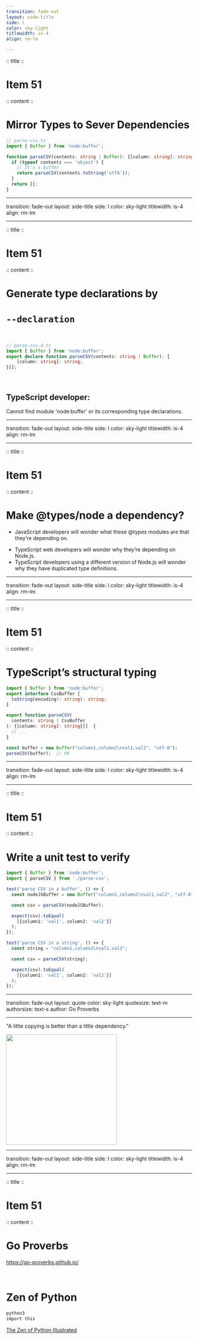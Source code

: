```yaml
---
transition: fade-out
layout: side-title
side: l
color: sky-light
titlewidth: is-4
align: rm-lm

---
```

:: title ::

# Item 51

<HachiwareItem2e text="Item 70 (2e)"/>

:: content ::

# Mirror Types to Sever Dependencies


```ts {monaco}
// parse-csv.ts
import { Buffer } from 'node:buffer';

function parseCSV(contents: string | Buffer): {[column: string]: string}[] {
  if (typeof contents === 'object') {
    // It's a buffer
    return parseCSV(contents.toString('utf8'));
  }
  return [];
}
```

---
transition: fade-out
layout: side-title
side: l
color: sky-light
titlewidth: is-4
align: rm-lm

---
:: title ::

# Item 51

<HachiwareItem2e text="Item 70 (2e)"/>

:: content ::

# Generate type declarations by
# `--declaration`
<br />

```ts {monaco}
// parse-csv.d.ts
import { Buffer } from 'node:buffer';
export declare function parseCSV(contents: string | Buffer): {
    [column: string]: string;
}[];
```
<br />

<v-click>
<h2>TypeScript developer:</h2>
Cannot find module 'node:buffer' or its corresponding type declarations.
</v-click>

---
transition: fade-out
layout: side-title
side: l
color: sky-light
titlewidth: is-4
align: rm-lm

---
:: title ::

# Item 51

<HachiwareItem2e text="Item 70 (2e)"/>

:: content ::

# Make @types/node a dependency?

- JavaScript developers will wonder what these @types modules are that they’re depending on.

<v-clicks>

- TypeScript web developers will wonder why they’re depending on Node.js.
- TypeScript developers using a different version of Node.js will wonder why they have duplicated type definitions.

</v-clicks>

---
transition: fade-out
layout: side-title
side: l
color: sky-light
titlewidth: is-4
align: rm-lm

---
:: title ::

# Item 51

<HachiwareItem2e text="Item 70 (2e)"/>

:: content ::

# TypeScript’s structural typing

```ts {2-4|2-4,7|all}
import { Buffer } from 'node:buffer';
export interface CsvBuffer {
  toString(encoding?: string): string;
}

export function parseCSV(
  contents: string | CsvBuffer
): {[column: string]: string}[]  {
  // ...
}

const buffer = new Buffer("column1,column2\nval1,val2", "utf-8");
parseCSV(buffer);  // OK
```

---
transition: fade-out
layout: side-title
side: l
color: sky-light
titlewidth: is-4
align: rm-lm

---
:: title ::

# Item 51

<HachiwareItem2e text="Item 70 (2e)"/>

:: content ::

# Write a unit test to verify

```ts {1,2,4-13|1,2,14-23}
import { Buffer } from 'node:buffer';
import { parseCSV } from './parse-csv';

test('parse CSV in a buffer', () => {
  const nodeJSBuffer = new Buffer("column1,column2\nval1,val2", "utf-8")

  const csv = parseCSV(nodeJSBuffer);

  expect(csv).toEqual(
    [{column1: 'val1', column2: 'val2'}]
  );
});

test('parse CSV in a string', () => {
  const string = "column1,column2\nval1,val2";

  const csv = parseCSV(string);

  expect(csv).toEqual(
    [{column1: 'val1', column2: 'val2'}]
  );
});
```

---
transition: fade-out
layout: quote
color: sky-light
quotesize: text-m
authorsize: text-s
author: Go Proverbs

---

"A little copying is better than a little dependency."

<div class="flex justify-center mt-8">
  <img src="/images/ChikawaDraw.png" width="300px" />
  <style>
    .quote_author {
      font-size: 32px;
      font-weight: bold;
    }
    .slidev-layout.quote {
      padding-left: 3.5rem;
    }
  </style>
</div>

---
transition: fade-out
layout: side-title
side: l
color: sky-light
titlewidth: is-4
align: rm-lm

---
:: title ::

# Item 51

<HachiwareItem2e text="Item 70 (2e)"/>

:: content ::

# Go Proverbs

https://go-proverbs.github.io/

<br />

<v-clicks>

<h1>Zen of Python</h1>

```bash
python3
import this
``` 

<a href="https://upload.wikimedia.org/wikipedia/commons/d/dc/The_Zen_of_Python_illustrated.png" target="_blank">
The Zen of Python Illustrated
</a>

</v-clicks>


